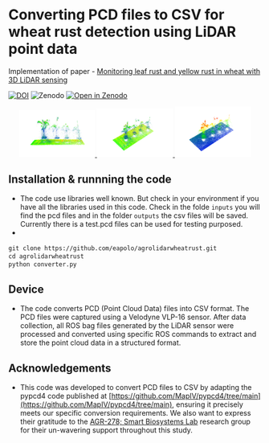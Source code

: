 # Converting PCD files to CSV for wheat rust detection using LiDAR point data
 
Implementation of paper - [Monitoring leaf rust and yellow rust in wheat with 3D LiDAR sensing](#)

[![DOI](https://zenodo.org/badge/DOI/10.5281/zenodo.XXXXXXX.svg)](https://zenodo.org/record/XXXXXXX) 
![Zenodo](https://img.shields.io/badge/🏷-Zenodo-red) 
[![Open in Zenodo](https://img.shields.io/badge/Open%20in%20Zenodo-3083dc?logo=zenodo&logoColor=white)](https://zenodo.org/record/XXXXXXX)



<div align="center">
    <a href="./">
        <img src="src/img.01.jpg" width="30%"/>
    </a>
    <a href="./">
        <img src="src/img.02.jpg" width="30%"/>
    </a>
    <a href="./">
        <img src="src/img.03.jpg" width="30%"/>
    </a>
</div>

## Installation & runnning the code

- The code use libraries well known. But check in your environment if you have all the libraries used in this code. Check in the folde ```inputs``` you will find the pcd files and in the folder ```outputs``` the csv files will be saved. Currently there is a test.pcd files can be used for testing purposed. 
- 
```
git clone https://github.com/eapolo/agrolidarwheatrust.git
cd agrolidarwheatrust
python converter.py
```


## Device

- The code converts PCD (Point Cloud Data) files into CSV format. The PCD files were captured using a Velodyne VLP-16 sensor. After data collection, all ROS bag files generated by the LiDAR sensor were processed and converted using specific ROS commands to extract and store the point cloud data in a structured format.



## Acknowledgements

- This code was developed to convert PCD files to CSV by adapting the pypcd4 code published at [https://github.com/MapIV/pypcd4/tree/main](https://github.com/MapIV/pypcd4/tree/main), ensuring it precisely meets our specific conversion requirements. We also want to express their gratitude to the [AGR-278; Smart Biosystems Lab](https://smartbiosystemlab.com/team/) research group for their un-wavering support throughout this study.















